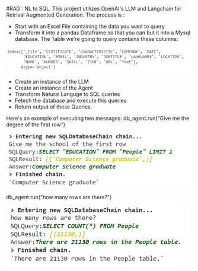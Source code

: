 #RAG : NL to SQL. 
This project utilizes OpenAI's LLM and Langchain for Retrival Augmented Generation.
The process is : 
* Start with an Excel File containing the data you want to query
* Transform it into a pandas Dataframe so that you can but it into a Mysql database.
The Table we're going to query contains these columns:

![Approach](db.png)

* Create an instance of the LLM
* Create an instance of the Agent
* Transform Natural Languge to SQL queries
* Fetech the database and execute this queries
* Return output of these Queries.

Here's an example of executing two messages: 
db_agent.run("Give me the degree of the first row")

![Approach](degree.png)

db_agent.run("how many rows are there?")

![Approach](count.png)
